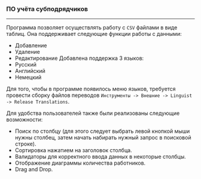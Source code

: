 ### ПО учёта субподрядчиков 
---
Программа позволяет осуществлять работу с ```CSV``` файлами  в виде таблиц. Она поддерживает следующие функции работы с данными: 
- Добавление
- Удаление
- Редактирование
Добавлена поддержка 3 языков:
- Русский
- Английский
- Немецкий

Для того, чтобы в программе появилось меню языков, требуется провести сборку файлов переводов `Инструменты -> Внешние -> Linguist -> Release Translations`.

Для удобства пользователей также были реализованы следующие возможности:
- Поиск по столбцу (для этого следует выбрать левой кнопкой мыши нужны столбец, затем начать набирать нужный запрос в поисковой строке).
- Сортировка нажатием на заголовок столбца.
- Валидаторы для корректного ввода данных в некоторые столбцы.
- Отображение диаграммы количества работников.
- Drag and Drop.
